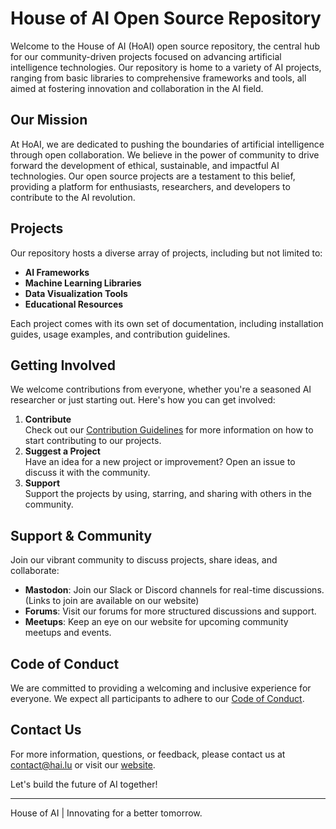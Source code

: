 # House of AI Open Source Repository

Welcome to the House of AI (HoAI) open source repository, the central hub for our community-driven projects focused on advancing artificial intelligence technologies. 
Our repository is home to a variety of AI projects, ranging from basic libraries to comprehensive frameworks and tools, all aimed at fostering innovation and collaboration in the AI field.

## Our Mission

At HoAI, we are dedicated to pushing the boundaries of artificial intelligence through open collaboration. 
We believe in the power of community to drive forward the development of ethical, sustainable, and impactful AI technologies. 
Our open source projects are a testament to this belief, providing a platform for enthusiasts, researchers, and developers to contribute to the AI revolution.

## Projects

Our repository hosts a diverse array of projects, including but not limited to:

- **AI Frameworks**
- **Machine Learning Libraries**
- **Data Visualization Tools**
- **Educational Resources**

Each project comes with its own set of documentation, including installation guides, usage examples, and contribution guidelines.

## Getting Involved

We welcome contributions from everyone, whether you're a seasoned AI researcher or just starting out. Here's how you can get involved:

1. **Contribute**\
   Check out our [Contribution Guidelines](CONTRIBUTING.md) for more information on how to start contributing to our projects.
3. **Suggest a Project**\
   Have an idea for a new project or improvement? Open an issue to discuss it with the community.
5. **Support**\
   Support the projects by using, starring, and sharing with others in the community.

## Support & Community

Join our vibrant community to discuss projects, share ideas, and collaborate:

- **Mastodon**: Join our Slack or Discord channels for real-time discussions. (Links to join are available on our website)
- **Forums**: Visit our forums for more structured discussions and support.
- **Meetups**: Keep an eye on our website for upcoming community meetups and events.

## Code of Conduct

We are committed to providing a welcoming and inclusive experience for everyone. We expect all participants to adhere to our [Code of Conduct](CODE_OF_CONDUCT.md).

## Contact Us

For more information, questions, or feedback, please contact us at contact@hai.lu or visit our [website](https://www.hai.lu).

Let's build the future of AI together!

---
House of AI | Innovating for a better tomorrow.
